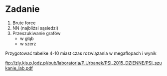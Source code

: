 # Zadanie
1. Brute force
2. NN (najbliżsi sąsiedzi)
3. Przeszukiwanie grafów
    * w głąb
    * w szerz

Przygotować tabelke
4-10 miast
czas rozwiązania w megaflopach i wynik

ftp://zly.kis.p.lodz.pl/pub/laboratoria/P.Urbanek/PSI_2015_DZIENNE/PSI_szukanie_lab.pdf